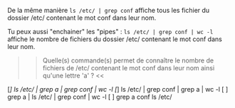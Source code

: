 De la même manière `ls /etc/ | grep conf` affiche tous les fichier du dossier /etc/ contenant le mot conf dans leur nom.

Tu peux aussi "enchainer" les "pipes" :  `ls /etc/ | grep conf | wc -l` affiche le nombre de fichiers du dossier /etc/ contenant le mot conf dans leur nom.


>> Quelle(s) commande(s) permet de connaître le nombre de fichiers de /etc/ contenant le mot conf dans leur nom ainsi qu'une lettre 'a' ? <<

[*] ls /etc/ | grep a | grep conf | wc -l
[*] ls /etc/ | grep conf | grep a | wc -l
[ ] grep a | ls /etc/ | grep conf | wc -l
[ ] grep a conf ls /etc/
